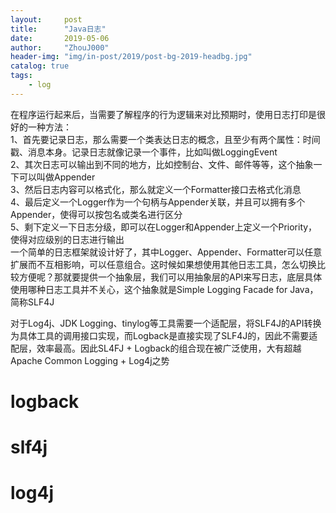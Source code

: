 ```yaml
---
layout:     post
title:      "Java日志"
date:       2019-05-06
author:     "ZhouJ000"
header-img: "img/in-post/2019/post-bg-2019-headbg.jpg"
catalog: true
tags:
    - log
--- 
```






在程序运行起来后，当需要了解程序的行为逻辑来对比预期时，使用日志打印是很好的一种方法：  
1、首先要记录日志，那么需要一个类表达日志的概念，且至少有两个属性：时间戳、消息本身。记录日志就像记录一个事件，比如叫做LoggingEvent  
2、其次日志可以输出到不同的地方，比如控制台、文件、邮件等等，这个抽象一下可以叫做Appender  
3、然后日志内容可以格式化，那么就定义一个Formatter接口去格式化消息  
4、最后定义一个Logger作为一个句柄与Appender关联，并且可以拥有多个Appender，使得可以按包名或类名进行区分  
5、剩下定义一下日志分级，即可以在Logger和Appender上定义一个Priority，使得对应级别的日志进行输出  
一个简单的日志框架就设计好了，其中Logger、Appender、Formatter可以任意扩展而不互相影响，可以任意组合。这时候如果想使用其他日志工具，怎么切换比较方便呢？那就要提供一个抽象层，我们可以用抽象层的API来写日志，底层具体使用哪种日志工具并不关心，这个抽象就是Simple Logging Facade for Java，简称SLF4J

对于Log4j、JDK Logging、tinylog等工具需要一个适配层，将SLF4J的API转换为具体工具的调用接口实现，而Logback是直接实现了SLF4J的，因此不需要适配层，效率最高。因此SL4FJ + Logback的组合现在被广泛使用，大有超越Apache Common Logging + Log4j之势















# logback

# slf4j

# log4j




































